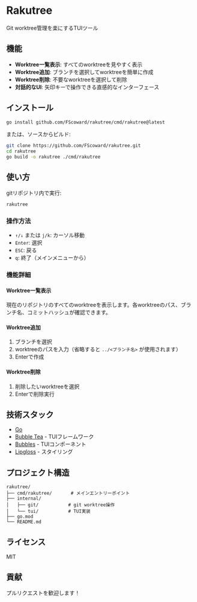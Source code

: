 # Rakutree

Git worktree管理を楽にするTUIツール

## 機能

- **Worktree一覧表示**: すべてのworktreeを見やすく表示
- **Worktree追加**: ブランチを選択してworktreeを簡単に作成
- **Worktree削除**: 不要なworktreeを選択して削除
- **対話的なUI**: 矢印キーで操作できる直感的なインターフェース

## インストール

```bash
go install github.com/FScoward/rakutree/cmd/rakutree@latest
```

または、ソースからビルド:

```bash
git clone https://github.com/FScoward/rakutree.git
cd rakutree
go build -o rakutree ./cmd/rakutree
```

## 使い方

gitリポジトリ内で実行:

```bash
rakutree
```

### 操作方法

- `↑/↓` または `j/k`: カーソル移動
- `Enter`: 選択
- `ESC`: 戻る
- `q`: 終了（メインメニューから）

### 機能詳細

#### Worktree一覧表示
現在のリポジトリのすべてのworktreeを表示します。各worktreeのパス、ブランチ名、コミットハッシュが確認できます。

#### Worktree追加
1. ブランチを選択
2. worktreeのパスを入力（省略すると `../<ブランチ名>` が使用されます）
3. Enterで作成

#### Worktree削除
1. 削除したいworktreeを選択
2. Enterで削除実行

## 技術スタック

- [Go](https://golang.org/)
- [Bubble Tea](https://github.com/charmbracelet/bubbletea) - TUIフレームワーク
- [Bubbles](https://github.com/charmbracelet/bubbles) - TUIコンポーネント
- [Lipgloss](https://github.com/charmbracelet/lipgloss) - スタイリング

## プロジェクト構造

```
rakutree/
├── cmd/rakutree/       # メインエントリーポイント
├── internal/
│   ├── git/           # git worktree操作
│   └── tui/           # TUI実装
├── go.mod
└── README.md
```

## ライセンス

MIT

## 貢献

プルリクエストを歓迎します！
